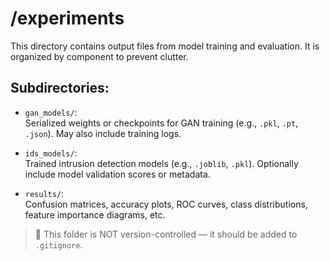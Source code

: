 # /experiments

This directory contains output files from model training and evaluation. It is organized by component to prevent clutter.

## Subdirectories:

- `gan_models/`:  
  Serialized weights or checkpoints for GAN training (e.g., `.pkl`, `.pt`, `.json`). May also include training logs.

- `ids_models/`:  
  Trained intrusion detection models (e.g., `.joblib`, `.pkl`). Optionally include model validation scores or metadata.

- `results/`:  
  Confusion matrices, accuracy plots, ROC curves, class distributions, feature importance diagrams, etc.

> 📌 This folder is NOT version-controlled — it should be added to `.gitignore`.
